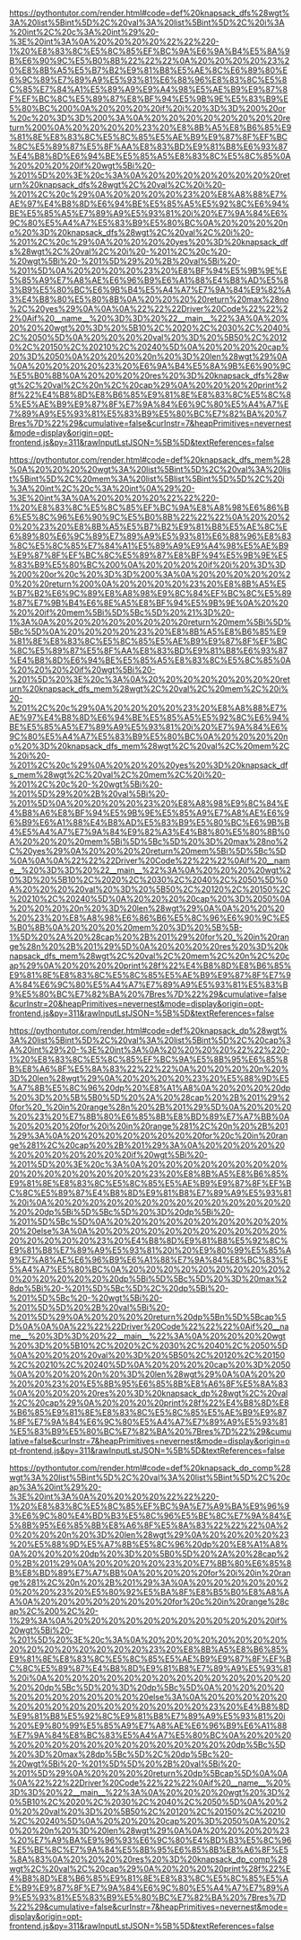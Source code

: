 <!--
    File: knapsack.md
    Created Time: 2024-01-05
    Author: krahets (krahets@163.com)
--->

<!-- [file]{knapsack}-[class]{}-[func]{knapsack_dfs} -->
https://pythontutor.com/render.html#code=def%20knapsack_dfs%28wgt%3A%20list%5Bint%5D%2C%20val%3A%20list%5Bint%5D%2C%20i%3A%20int%2C%20c%3A%20int%29%20-%3E%20int%3A%0A%20%20%20%20%22%22%220-1%20%E8%83%8C%E5%8C%85%EF%BC%9A%E6%9A%B4%E5%8A%9B%E6%90%9C%E5%B0%8B%22%22%22%0A%20%20%20%20%23%20%E8%8B%A5%E5%B7%B2%E9%81%B8%E5%AE%8C%E6%89%80%E6%9C%89%E7%89%A9%E5%93%81%E6%88%96%E8%83%8C%E5%8C%85%E7%84%A1%E5%89%A9%E9%A4%98%E5%AE%B9%E9%87%8F%EF%BC%8C%E5%89%87%E8%BF%94%E5%9B%9E%E5%83%B9%E5%80%BC%200%0A%20%20%20%20if%20i%20%3D%3D%200%20or%20c%20%3D%3D%200%3A%0A%20%20%20%20%20%20%20%20return%200%0A%20%20%20%20%23%20%E8%8B%A5%E8%B6%85%E9%81%8E%E8%83%8C%E5%8C%85%E5%AE%B9%E9%87%8F%EF%BC%8C%E5%89%87%E5%8F%AA%E8%83%BD%E9%81%B8%E6%93%87%E4%B8%8D%E6%94%BE%E5%85%A5%E8%83%8C%E5%8C%85%0A%20%20%20%20if%20wgt%5Bi%20-%201%5D%20%3E%20c%3A%0A%20%20%20%20%20%20%20%20return%20knapsack_dfs%28wgt%2C%20val%2C%20i%20-%201%2C%20c%29%0A%20%20%20%20%23%20%E8%A8%88%E7%AE%97%E4%B8%8D%E6%94%BE%E5%85%A5%E5%92%8C%E6%94%BE%E5%85%A5%E7%89%A9%E5%93%81%20i%20%E7%9A%84%E6%9C%80%E5%A4%A7%E5%83%B9%E5%80%BC%0A%20%20%20%20no%20%3D%20knapsack_dfs%28wgt%2C%20val%2C%20i%20-%201%2C%20c%29%0A%20%20%20%20yes%20%3D%20knapsack_dfs%28wgt%2C%20val%2C%20i%20-%201%2C%20c%20-%20wgt%5Bi%20-%201%5D%29%20%2B%20val%5Bi%20-%201%5D%0A%20%20%20%20%23%20%E8%BF%94%E5%9B%9E%E5%85%A9%E7%A8%AE%E6%96%B9%E6%A1%88%E4%B8%AD%E5%83%B9%E5%80%BC%E6%9B%B4%E5%A4%A7%E7%9A%84%E9%82%A3%E4%B8%80%E5%80%8B%0A%20%20%20%20return%20max%28no%2C%20yes%29%0A%0A%0A%22%22%22Driver%20Code%22%22%22%0Aif%20__name__%20%3D%3D%20%22__main__%22%3A%0A%20%20%20%20wgt%20%3D%20%5B10%2C%2020%2C%2030%2C%2040%2C%2050%5D%0A%20%20%20%20val%20%3D%20%5B50%2C%20120%2C%20150%2C%20210%2C%20240%5D%0A%20%20%20%20cap%20%3D%2050%0A%20%20%20%20n%20%3D%20len%28wgt%29%0A%0A%20%20%20%20%23%20%E6%9A%B4%E5%8A%9B%E6%90%9C%E5%B0%8B%0A%20%20%20%20res%20%3D%20knapsack_dfs%28wgt%2C%20val%2C%20n%2C%20cap%29%0A%20%20%20%20print%28f%22%E4%B8%8D%E8%B6%85%E9%81%8E%E8%83%8C%E5%8C%85%E5%AE%B9%E9%87%8F%E7%9A%84%E6%9C%80%E5%A4%A7%E7%89%A9%E5%93%81%E5%83%B9%E5%80%BC%E7%82%BA%20%7Bres%7D%22%29&cumulative=false&curInstr=7&heapPrimitives=nevernest&mode=display&origin=opt-frontend.js&py=311&rawInputLstJSON=%5B%5D&textReferences=false

<!-- [file]{knapsack}-[class]{}-[func]{knapsack_dfs_mem} -->
https://pythontutor.com/render.html#code=def%20knapsack_dfs_mem%28%0A%20%20%20%20wgt%3A%20list%5Bint%5D%2C%20val%3A%20list%5Bint%5D%2C%20mem%3A%20list%5Blist%5Bint%5D%5D%2C%20i%3A%20int%2C%20c%3A%20int%0A%29%20-%3E%20int%3A%0A%20%20%20%20%22%22%220-1%20%E8%83%8C%E5%8C%85%EF%BC%9A%E8%A8%98%E6%86%B6%E5%8C%96%E6%90%9C%E5%B0%8B%22%22%22%0A%20%20%20%20%23%20%E8%8B%A5%E5%B7%B2%E9%81%B8%E5%AE%8C%E6%89%80%E6%9C%89%E7%89%A9%E5%93%81%E6%88%96%E8%83%8C%E5%8C%85%E7%84%A1%E5%89%A9%E9%A4%98%E5%AE%B9%E9%87%8F%EF%BC%8C%E5%89%87%E8%BF%94%E5%9B%9E%E5%83%B9%E5%80%BC%200%0A%20%20%20%20if%20i%20%3D%3D%200%20or%20c%20%3D%3D%200%3A%0A%20%20%20%20%20%20%20%20return%200%0A%20%20%20%20%23%20%E8%8B%A5%E5%B7%B2%E6%9C%89%E8%A8%98%E9%8C%84%EF%BC%8C%E5%89%87%E7%9B%B4%E6%8E%A5%E8%BF%94%E5%9B%9E%0A%20%20%20%20if%20mem%5Bi%5D%5Bc%5D%20%21%3D%20-1%3A%0A%20%20%20%20%20%20%20%20return%20mem%5Bi%5D%5Bc%5D%0A%20%20%20%20%23%20%E8%8B%A5%E8%B6%85%E9%81%8E%E8%83%8C%E5%8C%85%E5%AE%B9%E9%87%8F%EF%BC%8C%E5%89%87%E5%8F%AA%E8%83%BD%E9%81%B8%E6%93%87%E4%B8%8D%E6%94%BE%E5%85%A5%E8%83%8C%E5%8C%85%0A%20%20%20%20if%20wgt%5Bi%20-%201%5D%20%3E%20c%3A%0A%20%20%20%20%20%20%20%20return%20knapsack_dfs_mem%28wgt%2C%20val%2C%20mem%2C%20i%20-%201%2C%20c%29%0A%20%20%20%20%23%20%E8%A8%88%E7%AE%97%E4%B8%8D%E6%94%BE%E5%85%A5%E5%92%8C%E6%94%BE%E5%85%A5%E7%89%A9%E5%93%81%20i%20%E7%9A%84%E6%9C%80%E5%A4%A7%E5%83%B9%E5%80%BC%0A%20%20%20%20no%20%3D%20knapsack_dfs_mem%28wgt%2C%20val%2C%20mem%2C%20i%20-%201%2C%20c%29%0A%20%20%20%20yes%20%3D%20knapsack_dfs_mem%28wgt%2C%20val%2C%20mem%2C%20i%20-%201%2C%20c%20-%20wgt%5Bi%20-%201%5D%29%20%2B%20val%5Bi%20-%201%5D%0A%20%20%20%20%23%20%E8%A8%98%E9%8C%84%E4%B8%A6%E8%BF%94%E5%9B%9E%E5%85%A9%E7%A8%AE%E6%96%B9%E6%A1%88%E4%B8%AD%E5%83%B9%E5%80%BC%E6%9B%B4%E5%A4%A7%E7%9A%84%E9%82%A3%E4%B8%80%E5%80%8B%0A%20%20%20%20mem%5Bi%5D%5Bc%5D%20%3D%20max%28no%2C%20yes%29%0A%20%20%20%20return%20mem%5Bi%5D%5Bc%5D%0A%0A%0A%22%22%22Driver%20Code%22%22%22%0Aif%20__name__%20%3D%3D%20%22__main__%22%3A%0A%20%20%20%20wgt%20%3D%20%5B10%2C%2020%2C%2030%2C%2040%2C%2050%5D%0A%20%20%20%20val%20%3D%20%5B50%2C%20120%2C%20150%2C%20210%2C%20240%5D%0A%20%20%20%20cap%20%3D%2050%0A%20%20%20%20n%20%3D%20len%28wgt%29%0A%0A%20%20%20%20%23%20%E8%A8%98%E6%86%B6%E5%8C%96%E6%90%9C%E5%B0%8B%0A%20%20%20%20mem%20%3D%20%5B%5B-1%5D%20%2A%20%28cap%20%2B%201%29%20for%20_%20in%20range%28n%20%2B%201%29%5D%0A%20%20%20%20res%20%3D%20knapsack_dfs_mem%28wgt%2C%20val%2C%20mem%2C%20n%2C%20cap%29%0A%20%20%20%20print%28f%22%E4%B8%8D%E8%B6%85%E9%81%8E%E8%83%8C%E5%8C%85%E5%AE%B9%E9%87%8F%E7%9A%84%E6%9C%80%E5%A4%A7%E7%89%A9%E5%93%81%E5%83%B9%E5%80%BC%E7%82%BA%20%7Bres%7D%22%29&cumulative=false&curInstr=20&heapPrimitives=nevernest&mode=display&origin=opt-frontend.js&py=311&rawInputLstJSON=%5B%5D&textReferences=false

<!-- [file]{knapsack}-[class]{}-[func]{knapsack_dp} -->
https://pythontutor.com/render.html#code=def%20knapsack_dp%28wgt%3A%20list%5Bint%5D%2C%20val%3A%20list%5Bint%5D%2C%20cap%3A%20int%29%20-%3E%20int%3A%0A%20%20%20%20%22%22%220-1%20%E8%83%8C%E5%8C%85%EF%BC%9A%E5%8B%95%E6%85%8B%E8%A6%8F%E5%8A%83%22%22%22%0A%20%20%20%20n%20%3D%20len%28wgt%29%0A%20%20%20%20%23%20%E5%88%9D%E5%A7%8B%E5%8C%96%20dp%20%E8%A1%A8%0A%20%20%20%20dp%20%3D%20%5B%5B0%5D%20%2A%20%28cap%20%2B%201%29%20for%20_%20in%20range%28n%20%2B%201%29%5D%0A%20%20%20%20%23%20%E7%8B%80%E6%85%8B%E8%BD%89%E7%A7%BB%0A%20%20%20%20for%20i%20in%20range%281%2C%20n%20%2B%201%29%3A%0A%20%20%20%20%20%20%20%20for%20c%20in%20range%281%2C%20cap%20%2B%201%29%3A%0A%20%20%20%20%20%20%20%20%20%20%20%20if%20wgt%5Bi%20-%201%5D%20%3E%20c%3A%0A%20%20%20%20%20%20%20%20%20%20%20%20%20%20%20%20%23%20%E8%8B%A5%E8%B6%85%E9%81%8E%E8%83%8C%E5%8C%85%E5%AE%B9%E9%87%8F%EF%BC%8C%E5%89%87%E4%B8%8D%E9%81%B8%E7%89%A9%E5%93%81%20i%0A%20%20%20%20%20%20%20%20%20%20%20%20%20%20%20%20dp%5Bi%5D%5Bc%5D%20%3D%20dp%5Bi%20-%201%5D%5Bc%5D%0A%20%20%20%20%20%20%20%20%20%20%20%20else%3A%0A%20%20%20%20%20%20%20%20%20%20%20%20%20%20%20%20%23%20%E4%B8%8D%E9%81%B8%E5%92%8C%E9%81%B8%E7%89%A9%E5%93%81%20i%20%E9%80%99%E5%85%A9%E7%A8%AE%E6%96%B9%E6%A1%88%E7%9A%84%E8%BC%83%E5%A4%A7%E5%80%BC%0A%20%20%20%20%20%20%20%20%20%20%20%20%20%20%20%20dp%5Bi%5D%5Bc%5D%20%3D%20max%28dp%5Bi%20-%201%5D%5Bc%5D%2C%20dp%5Bi%20-%201%5D%5Bc%20-%20wgt%5Bi%20-%201%5D%5D%20%2B%20val%5Bi%20-%201%5D%29%0A%20%20%20%20return%20dp%5Bn%5D%5Bcap%5D%0A%0A%0A%22%22%22Driver%20Code%22%22%22%0Aif%20__name__%20%3D%3D%20%22__main__%22%3A%0A%20%20%20%20wgt%20%3D%20%5B10%2C%2020%2C%2030%2C%2040%2C%2050%5D%0A%20%20%20%20val%20%3D%20%5B50%2C%20120%2C%20150%2C%20210%2C%20240%5D%0A%20%20%20%20cap%20%3D%2050%0A%20%20%20%20n%20%3D%20len%28wgt%29%0A%0A%20%20%20%20%23%20%E5%8B%95%E6%85%8B%E8%A6%8F%E5%8A%83%0A%20%20%20%20res%20%3D%20knapsack_dp%28wgt%2C%20val%2C%20cap%29%0A%20%20%20%20print%28f%22%E4%B8%8D%E8%B6%85%E9%81%8E%E8%83%8C%E5%8C%85%E5%AE%B9%E9%87%8F%E7%9A%84%E6%9C%80%E5%A4%A7%E7%89%A9%E5%93%81%E5%83%B9%E5%80%BC%E7%82%BA%20%7Bres%7D%22%29&cumulative=false&curInstr=7&heapPrimitives=nevernest&mode=display&origin=opt-frontend.js&py=311&rawInputLstJSON=%5B%5D&textReferences=false

<!-- [file]{knapsack}-[class]{}-[func]{knapsack_dp_comp} -->
https://pythontutor.com/render.html#code=def%20knapsack_dp_comp%28wgt%3A%20list%5Bint%5D%2C%20val%3A%20list%5Bint%5D%2C%20cap%3A%20int%29%20-%3E%20int%3A%0A%20%20%20%20%22%22%220-1%20%E8%83%8C%E5%8C%85%EF%BC%9A%E7%A9%BA%E9%96%93%E6%9C%80%E4%BD%B3%E5%8C%96%E5%BE%8C%E7%9A%84%E5%8B%95%E6%85%8B%E8%A6%8F%E5%8A%83%22%22%22%0A%20%20%20%20n%20%3D%20len%28wgt%29%0A%20%20%20%20%23%20%E5%88%9D%E5%A7%8B%E5%8C%96%20dp%20%E8%A1%A8%0A%20%20%20%20dp%20%3D%20%5B0%5D%20%2A%20%28cap%20%2B%201%29%0A%20%20%20%20%23%20%E7%8B%80%E6%85%8B%E8%BD%89%E7%A7%BB%0A%20%20%20%20for%20i%20in%20range%281%2C%20n%20%2B%201%29%3A%0A%20%20%20%20%20%20%20%20%23%20%E5%80%92%E5%BA%8F%E8%B5%B0%E8%A8%AA%0A%20%20%20%20%20%20%20%20for%20c%20in%20range%28cap%2C%200%2C%20-1%29%3A%0A%20%20%20%20%20%20%20%20%20%20%20%20if%20wgt%5Bi%20-%201%5D%20%3E%20c%3A%0A%20%20%20%20%20%20%20%20%20%20%20%20%20%20%20%20%23%20%E8%8B%A5%E8%B6%85%E9%81%8E%E8%83%8C%E5%8C%85%E5%AE%B9%E9%87%8F%EF%BC%8C%E5%89%87%E4%B8%8D%E9%81%B8%E7%89%A9%E5%93%81%20i%0A%20%20%20%20%20%20%20%20%20%20%20%20%20%20%20%20dp%5Bc%5D%20%3D%20dp%5Bc%5D%0A%20%20%20%20%20%20%20%20%20%20%20%20else%3A%0A%20%20%20%20%20%20%20%20%20%20%20%20%20%20%20%20%23%20%E4%B8%8D%E9%81%B8%E5%92%8C%E9%81%B8%E7%89%A9%E5%93%81%20i%20%E9%80%99%E5%85%A9%E7%A8%AE%E6%96%B9%E6%A1%88%E7%9A%84%E8%BC%83%E5%A4%A7%E5%80%BC%0A%20%20%20%20%20%20%20%20%20%20%20%20%20%20%20%20dp%5Bc%5D%20%3D%20max%28dp%5Bc%5D%2C%20dp%5Bc%20-%20wgt%5Bi%20-%201%5D%5D%20%2B%20val%5Bi%20-%201%5D%29%0A%20%20%20%20return%20dp%5Bcap%5D%0A%0A%0A%22%22%22Driver%20Code%22%22%22%0Aif%20__name__%20%3D%3D%20%22__main__%22%3A%0A%20%20%20%20wgt%20%3D%20%5B10%2C%2020%2C%2030%2C%2040%2C%2050%5D%0A%20%20%20%20val%20%3D%20%5B50%2C%20120%2C%20150%2C%20210%2C%20240%5D%0A%20%20%20%20cap%20%3D%2050%0A%20%20%20%20n%20%3D%20len%28wgt%29%0A%0A%20%20%20%20%23%20%E7%A9%BA%E9%96%93%E6%9C%80%E4%BD%B3%E5%8C%96%E5%BE%8C%E7%9A%84%E5%8B%95%E6%85%8B%E8%A6%8F%E5%8A%83%0A%20%20%20%20res%20%3D%20knapsack_dp_comp%28wgt%2C%20val%2C%20cap%29%0A%20%20%20%20print%28f%22%E4%B8%8D%E8%B6%85%E9%81%8E%E8%83%8C%E5%8C%85%E5%AE%B9%E9%87%8F%E7%9A%84%E6%9C%80%E5%A4%A7%E7%89%A9%E5%93%81%E5%83%B9%E5%80%BC%E7%82%BA%20%7Bres%7D%22%29&cumulative=false&curInstr=7&heapPrimitives=nevernest&mode=display&origin=opt-frontend.js&py=311&rawInputLstJSON=%5B%5D&textReferences=false
